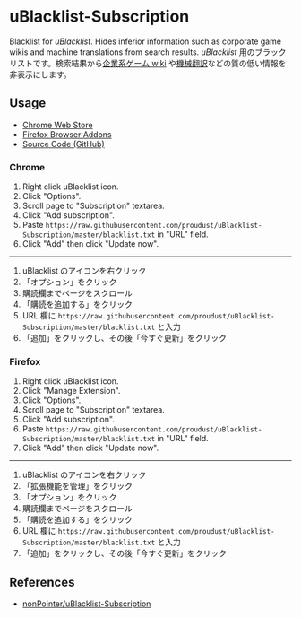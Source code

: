 # uBlacklist-Subscription

Blacklist for *uBlacklist*. Hides inferior information such as corporate game wikis and machine translations from search results.
*uBlacklist* 用のブラックリストです。検索結果から[企業系ゲーム wiki](http://arcadia11.hatenablog.com/entry/2018/03/13/224433) や[機械翻訳](https://note.com/lab1092/n/n1e2edef438fd)などの質の低い情報を非表示にします。

## Usage

- [Chrome Web Store](https://chrome.google.com/webstore/detail/ublacklist/pncfbmialoiaghdehhbnbhkkgmjanfhe)
- [Firefox Browser Addons](https://addons.mozilla.org/en-US/firefox/addon/ublacklist/)
- [Source Code (GitHub)](https://github.com/iorate/uBlacklist)

### Chrome

1. Right click uBlacklist icon.
2. Click "Options".
3. Scroll page to "Subscription" textarea.
4. Click "Add subscription".
5. Paste `https://raw.githubusercontent.com/proudust/uBlacklist-Subscription/master/blacklist.txt` in "URL" field.
6. Click "Add" then click "Update now".

----

1. uBlacklist のアイコンを右クリック
2. 「オプション」をクリック
3. 購読欄までページをスクロール
4. 「購読を追加する」をクリック
5. URL 欄に `https://raw.githubusercontent.com/proudust/uBlacklist-Subscription/master/blacklist.txt` と入力
6. 「追加」をクリックし、その後「今すぐ更新」をクリック

### Firefox

1. Right click uBlacklist icon.
2. Click "Manage Extension".
3. Click "Options".
4. Scroll page to "Subscription" textarea.
5. Click "Add subscription".
6. Paste `https://raw.githubusercontent.com/proudust/uBlacklist-Subscription/master/blacklist.txt` in "URL" field.
7. Click "Add" then click "Update now".

----

1. uBlacklist のアイコンを右クリック
2. 「拡張機能を管理」をクリック
3. 「オプション」をクリック
4. 購読欄までページをスクロール
5. 「購読を追加する」をクリック
6. URL 欄に `https://raw.githubusercontent.com/proudust/uBlacklist-Subscription/master/blacklist.txt` と入力
7. 「追加」をクリックし、その後「今すぐ更新」をクリック

## References

- [nonPointer/uBlacklist-Subscription](https://github.com/nonPointer/uBlacklist-Subscription)
